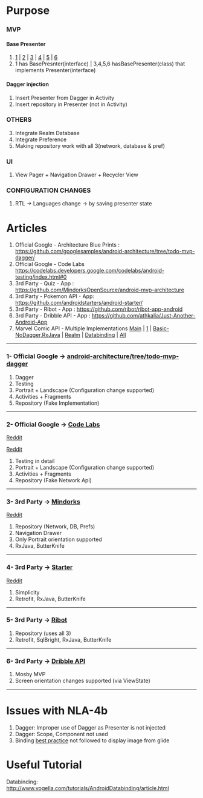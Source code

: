 # Purpose
### MVP
#### Base Presenter
1) [1](https://github.com/googlesamples/android-architecture/blob/todo-mvp-dagger/todoapp/app/src/main/java/com/example/android/architecture/blueprints/todoapp/BasePresenter.java) | [2](https://github.com/googlecodelabs/android-testing/blob/master/app/src/main/java/com/example/android/testing/notes/notes/NotesPresenter.java) | [3](https://github.com/MindorksOpenSource/android-mvp-architecture/blob/master/app/src/main/java/com/mindorks/framework/mvp/ui/base/BasePresenter.java) | [4](https://github.com/androidstarters/android-starter/blob/develop/app/src/main/java/io/mvpstarter/sample/features/base/BasePresenter.java) | [5](https://github.com/ribot/ribot-app-android/blob/master/app/src/main/java/io/ribot/app/ui/base/BasePresenter.java) | [6](https://github.com/andremion/Villains-and-Heroes/blob/master/app/src/main/java/com/andremion/heroes/ui/AbsPresenter.java)
2) 1 has BasePresnter(interface) | 3,4,5,6 hasBasePresenter(class) that implements Presenter(interface)
#### Dagger injection
1) Insert Presenter from Dagger in Activity
2) Insert repository in Presenter (not in Activity)
### OTHERS
3) Integrate Realm Database
4) Integrate Preference
5) Making repository work with all 3(network, database & pref)
### UI
1) View Pager + Navigation Drawer + Recycler View
### CONFIGURATION CHANGES
1) RTL -> Languages change -> by saving presenter state


# Articles
1) Official Google - Architecture Blue Prints : https://github.com/googlesamples/android-architecture/tree/todo-mvp-dagger/
2) Official Google - Code Labs https://codelabs.developers.google.com/codelabs/android-testing/index.html#0
3) 3rd Party - Quiz - App : https://github.com/MindorksOpenSource/android-mvp-architecture
4) 3rd Party - Pokemon API - App: https://github.com/androidstarters/android-starter/
5) 3rd Party - Ribot - App : https://github.com/ribot/ribot-app-android
6) 3rd Party - Dribble API - App : https://github.com/athkalia/Just-Another-Android-App
7) Marvel Comic API - Multiple Implementations [Main](https://goo.gl/weZ471) | [1](https://github.com/segunfamisa/marvel-comics-android) | [Basic-NoDagger,RxJava](https://github.com/JoaquimLey/avenging) | [Realm](https://github.com/segunfamisa/marvel-comics-android) | [Databinding](https://github.com/andremion/Villains-and-Heroes) | [All](https://github.com/mirhoseini/marvel)

----
### 1- Official Google -> [android-architecture/tree/todo-mvp-dagger](https://github.com/googlesamples/android-architecture/tree/todo-mvp-dagger/)

1) Dagger
2) Testing
3) Portrait + Landscape (Configuration change supported)
4) Activities + Fragments
5) Repository (Fake Implementation)

----
### 2- Official Google -> [Code Labs](https://codelabs.developers.google.com/codelabs/android-testing/index.html#0)

[Reddit](https://www.reddit.com/r/androiddev/comments/75wgde/android_architecture_blueprints_todomvp_sample/do9lrs3/)

[Reddit](https://www.reddit.com/r/androiddev/comments/6po5ls/any_good_resources_on_mvp_step_by_step/)

1) Testing in detail
2) Portrait + Landscape (Configuration change supported)
3) Activities + Fragments
4) Repository (Fake Network Api)

----
### 3- 3rd Party -> [Mindorks](https://github.com/MindorksOpenSource/android-mvp-architecture)

[Reddit](https://www.reddit.com/r/androiddev/comments/6po5ls/any_good_resources_on_mvp_step_by_step/)

1) Repository (Network, DB, Prefs)
2) Navigation Drawer
3) Only Portrait orientation supported
4) RxJava, ButterKnife

----
### 4- 3rd Party -> [Starter](https://github.com/androidstarters/android-starter/)

[Reddit](https://www.reddit.com/r/androiddev/comments/5s72bi/android_app_starter_based_on_android_mvp_dagger2/)

1) Simplicity
2) Retrofit, RxJava, ButterKnife

----
### 5- 3rd Party -> [Ribot](https://github.com/ribot/ribot-app-android )

1) Repository (uses all 3)
2) Retrofit, SqlBright, RxJava, ButterKnife

----
### 6- 3rd Party -> [Dribble API](https://github.com/athkalia/Just-Another-Android-App)

1) Mosby MVP
2) Screen orientation changes supported (via ViewState)

----

# Issues with NLA-4b
1) Dagger: Improper use of Dagger as Presenter is not injected
2) Dagger: Scope, Component not used
3) Binding [best practice](https://github.com/andremion/Villains-and-Heroes/tree/master/app/src/main/java/com/andremion/heroes/ui/binding) not followed to display image from glide 


# Useful Tutorial
Databinding:
http://www.vogella.com/tutorials/AndroidDatabinding/article.html
